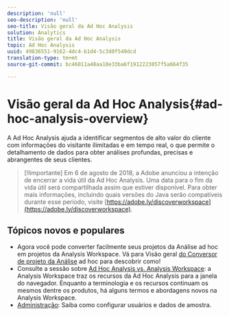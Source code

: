```yaml
---
description: 'null'
seo-description: 'null'
seo-title: Visão geral da Ad Hoc Analysis
solution: Analytics
title: Visão geral da Ad Hoc Analysis
topic: Ad Hoc Analysis
uuid: 49836551-9162-4dc4-b1d4-5c3d0f549dcd
translation-type: tm+mt
source-git-commit: bc46011a48aa18e33ba6f1912223857f5a664f35

---
```



# Visão geral da Ad Hoc Analysis{#ad-hoc-analysis-overview}

A Ad Hoc Analysis ajuda a identificar segmentos de alto valor do cliente com informações do visitante ilimitadas e em tempo real, o que permite o detalhamento de dados para obter análises profundas, precisas e abrangentes de seus clientes.

>[!Iimportante]
>Em 6 de agosto de 2018, a Adobe anunciou a intenção de encerrar a vida útil da Ad Hoc Analysis. Uma data para o fim da vida útil será compartilhada assim que estiver disponível. Para obter mais informações, incluindo quais versões do Java serão compatíveis durante esse período, visite [https://adobe.ly/discoverworkspace](https://adobe.ly/discoverworkspace).

## Tópicos novos e populares

* Agora você pode converter facilmente seus projetos da Análise ad hoc em projetos da Analysis Workspace. Vá para Visão geral [do Conversor de projeto da Análise](/help/analyze/ad-hoc-analysis/c-aha-project-converter/aha2aw-overview.md) ad hoc para descobrir como!
* Consulte a sessão sobre [Ad Hoc Analysis vs. Analysis Workspace](/help/analyze/analysis-workspace/adhocanalysis-vs-analysisworkspace.md): a Analysis Workspace traz os recursos da Ad Hoc Analysis para a janela do navegador. Enquanto a terminologia e os recursos continuam os mesmos dentre os produtos, há alguns termos e abordagens novos na Analysis Workspace.
* [Administração](/help/analyze/ad-hoc-analysis/c-administration.md): Saiba como configurar usuários e dados de amostra.

